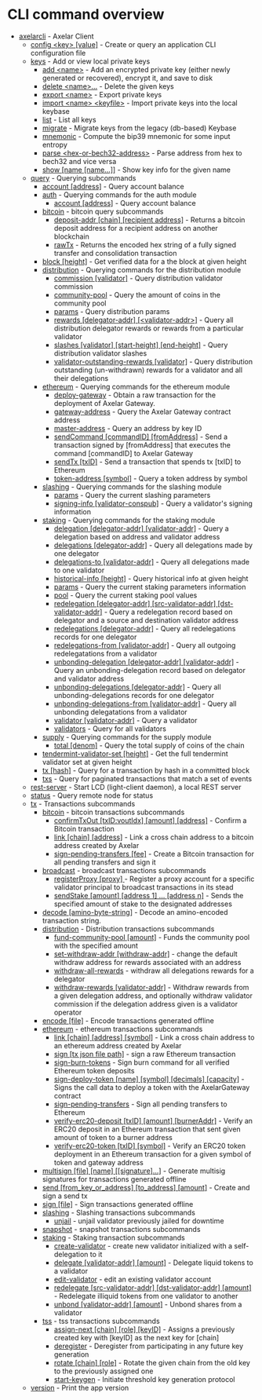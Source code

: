 # CLI command overview

- [axelarcli](axelarcli.md)	 - Axelar Client
  - [config \<key> \[value\]](axelarcli_config.md)	 - Create or query an application CLI configuration file
  - [keys](axelarcli_keys.md)	 - Add or view local private keys
    - [add \<name>](axelarcli_keys_add.md)	 - Add an encrypted private key (either newly generated or recovered), encrypt it, and save to disk
    - [delete \<name>...](axelarcli_keys_delete.md)	 - Delete the given keys
    - [export \<name>](axelarcli_keys_export.md)	 - Export private keys
    - [import \<name> \<keyfile>](axelarcli_keys_import.md)	 - Import private keys into the local keybase
    - [list](axelarcli_keys_list.md)	 - List all keys
    - [migrate](axelarcli_keys_migrate.md)	 - Migrate keys from the legacy (db-based) Keybase
    - [mnemonic](axelarcli_keys_mnemonic.md)	 - Compute the bip39 mnemonic for some input entropy
    - [parse \<hex-or-bech32-address>](axelarcli_keys_parse.md)	 - Parse address from hex to bech32 and vice versa
    - [show \[name \[name...\]\]](axelarcli_keys_show.md)	 - Show key info for the given name
  - [query](axelarcli_query.md)	 - Querying subcommands
    - [account \[address\]](axelarcli_query_account.md)	 - Query account balance
    - [auth](axelarcli_query_auth.md)	 - Querying commands for the auth module
      - [account \[address\]](axelarcli_query_auth_account.md)	 - Query account balance
    - [bitcoin](axelarcli_query_bitcoin.md)	 - bitcoin query subcommands
      - [deposit-addr \[chain\] \[recipient address\]](axelarcli_query_bitcoin_deposit-addr.md)	 - Returns a bitcoin deposit address for a recipient address on another blockchain
      - [rawTx](axelarcli_query_bitcoin_rawTx.md)	 - Returns the encoded hex string of a fully signed transfer and consolidation transaction
    - [block \[height\]](axelarcli_query_block.md)	 - Get verified data for a the block at given height
    - [distribution](axelarcli_query_distribution.md)	 - Querying commands for the distribution module
      - [commission \[validator\]](axelarcli_query_distribution_commission.md)	 - Query distribution validator commission
      - [community-pool](axelarcli_query_distribution_community-pool.md)	 - Query the amount of coins in the community pool
      - [params](axelarcli_query_distribution_params.md)	 - Query distribution params
      - [rewards \[delegator-addr\] \[\<validator-addr>\]](axelarcli_query_distribution_rewards.md)	 - Query all distribution delegator rewards or rewards from a particular validator
      - [slashes \[validator\] \[start-height\] \[end-height\]](axelarcli_query_distribution_slashes.md)	 - Query distribution validator slashes
      - [validator-outstanding-rewards \[validator\]](axelarcli_query_distribution_validator-outstanding-rewards.md)	 - Query distribution outstanding (un-withdrawn) rewards for a validator and all their delegations
    - [ethereum](axelarcli_query_ethereum.md)	 - Querying commands for the ethereum module
      - [deploy-gateway](axelarcli_query_ethereum_deploy-gateway.md)	 - Obtain a raw transaction for the deployment of Axelar Gateway.
      - [gateway-address](axelarcli_query_ethereum_gateway-address.md)	 - Query the Axelar Gateway contract address
      - [master-address](axelarcli_query_ethereum_master-address.md)	 - Query an address by key ID
      - [sendCommand \[commandID\] \[fromAddress\]](axelarcli_query_ethereum_sendCommand.md)	 - Send a transaction signed by \[fromAddress\] that executes the command \[commandID\] to Axelar Gateway
      - [sendTx \[txID\]](axelarcli_query_ethereum_sendTx.md)	 - Send a transaction that spends tx \[txID\] to Ethereum
      - [token-address \[symbol\]](axelarcli_query_ethereum_token-address.md)	 - Query a token address by symbol
    - [slashing](axelarcli_query_slashing.md)	 - Querying commands for the slashing module
      - [params](axelarcli_query_slashing_params.md)	 - Query the current slashing parameters
      - [signing-info \[validator-conspub\]](axelarcli_query_slashing_signing-info.md)	 - Query a validator's signing information
    - [staking](axelarcli_query_staking.md)	 - Querying commands for the staking module
      - [delegation \[delegator-addr\] \[validator-addr\]](axelarcli_query_staking_delegation.md)	 - Query a delegation based on address and validator address
      - [delegations \[delegator-addr\]](axelarcli_query_staking_delegations.md)	 - Query all delegations made by one delegator
      - [delegations-to \[validator-addr\]](axelarcli_query_staking_delegations-to.md)	 - Query all delegations made to one validator
      - [historical-info \[height\]](axelarcli_query_staking_historical-info.md)	 - Query historical info at given height
      - [params](axelarcli_query_staking_params.md)	 - Query the current staking parameters information
      - [pool](axelarcli_query_staking_pool.md)	 - Query the current staking pool values
      - [redelegation \[delegator-addr\] \[src-validator-addr\] \[dst-validator-addr\]](axelarcli_query_staking_redelegation.md)	 - Query a redelegation record based on delegator and a source and destination validator address
      - [redelegations \[delegator-addr\]](axelarcli_query_staking_redelegations.md)	 - Query all redelegations records for one delegator
      - [redelegations-from \[validator-addr\]](axelarcli_query_staking_redelegations-from.md)	 - Query all outgoing redelegatations from a validator
      - [unbonding-delegation \[delegator-addr\] \[validator-addr\]](axelarcli_query_staking_unbonding-delegation.md)	 - Query an unbonding-delegation record based on delegator and validator address
      - [unbonding-delegations \[delegator-addr\]](axelarcli_query_staking_unbonding-delegations.md)	 - Query all unbonding-delegations records for one delegator
      - [unbonding-delegations-from \[validator-addr\]](axelarcli_query_staking_unbonding-delegations-from.md)	 - Query all unbonding delegatations from a validator
      - [validator \[validator-addr\]](axelarcli_query_staking_validator.md)	 - Query a validator
      - [validators](axelarcli_query_staking_validators.md)	 - Query for all validators
    - [supply](axelarcli_query_supply.md)	 - Querying commands for the supply module
      - [total \[denom\]](axelarcli_query_supply_total.md)	 - Query the total supply of coins of the chain
    - [tendermint-validator-set \[height\]](axelarcli_query_tendermint-validator-set.md)	 - Get the full tendermint validator set at given height
    - [tx \[hash\]](axelarcli_query_tx.md)	 - Query for a transaction by hash in a committed block
    - [txs](axelarcli_query_txs.md)	 - Query for paginated transactions that match a set of events
  - [rest-server](axelarcli_rest-server.md)	 - Start LCD (light-client daemon), a local REST server
  - [status](axelarcli_status.md)	 - Query remote node for status
  - [tx](axelarcli_tx.md)	 - Transactions subcommands
    - [bitcoin](axelarcli_tx_bitcoin.md)	 - bitcoin transactions subcommands
      - [confirmTxOut \[txID:voutIdx\] \[amount\] \[address\]](axelarcli_tx_bitcoin_confirmTxOut.md)	 - Confirm a Bitcoin transaction
      - [link \[chain\] \[address\]](axelarcli_tx_bitcoin_link.md)	 - Link a cross chain address to a bitcoin address created by Axelar
      - [sign-pending-transfers \[fee\]](axelarcli_tx_bitcoin_sign-pending-transfers.md)	 - Create a Bitcoin transaction for all pending transfers and sign it
    - [broadcast](axelarcli_tx_broadcast.md)	 - broadcast transactions subcommands
      - [registerProxy \[proxy\] ](axelarcli_tx_broadcast_registerProxy.md)	 - Register a proxy account for a specific validator principal to broadcast transactions in its stead
      - [sendStake \[amount\] \[address 1\] ... \[address n\]](axelarcli_tx_broadcast_sendStake.md)	 - Sends the specified amount of stake to the designated addresses
    - [decode \[amino-byte-string\]](axelarcli_tx_decode.md)	 - Decode an amino-encoded transaction string.
    - [distribution](axelarcli_tx_distribution.md)	 - Distribution transactions subcommands
      - [fund-community-pool \[amount\]](axelarcli_tx_distribution_fund-community-pool.md)	 - Funds the community pool with the specified amount
      - [set-withdraw-addr \[withdraw-addr\]](axelarcli_tx_distribution_set-withdraw-addr.md)	 - change the default withdraw address for rewards associated with an address
      - [withdraw-all-rewards](axelarcli_tx_distribution_withdraw-all-rewards.md)	 - withdraw all delegations rewards for a delegator
      - [withdraw-rewards \[validator-addr\]](axelarcli_tx_distribution_withdraw-rewards.md)	 - Withdraw rewards from a given delegation address, and optionally withdraw validator commission if the delegation address given is a validator operator
    - [encode \[file\]](axelarcli_tx_encode.md)	 - Encode transactions generated offline
    - [ethereum](axelarcli_tx_ethereum.md)	 - ethereum transactions subcommands
      - [link \[chain\] \[address\] \[symbol\]](axelarcli_tx_ethereum_link.md)	 - Link a cross chain address to an ethereum address created by Axelar
      - [sign \[tx json file path\]](axelarcli_tx_ethereum_sign.md)	 - sign a raw Ethereum transaction
      - [sign-burn-tokens](axelarcli_tx_ethereum_sign-burn-tokens.md)	 - Sign burn command for all verified Ethereum token deposits
      - [sign-deploy-token \[name\] \[symbol\] \[decimals\] \[capacity\]](axelarcli_tx_ethereum_sign-deploy-token.md)	 - Signs the call data to deploy a token with the AxelarGateway contract
      - [sign-pending-transfers](axelarcli_tx_ethereum_sign-pending-transfers.md)	 - Sign all pending transfers to Ethereum
      - [verify-erc20-deposit \[txID\] \[amount\] \[burnerAddr\]](axelarcli_tx_ethereum_verify-erc20-deposit.md)	 - Verify an ERC20 deposit in an Ethereum transaction that sent given amount of token to a burner address
      - [verify-erc20-token \[txID\] \[symbol\]](axelarcli_tx_ethereum_verify-erc20-token.md)	 - Verify an ERC20 token deployment in an Ethereum transaction for a given symbol of token and gateway address
    - [multisign \[file\] \[name\] \[\[signature\]...\]](axelarcli_tx_multisign.md)	 - Generate multisig signatures for transactions generated offline
    - [send \[from_key_or_address\] \[to_address\] \[amount\]](axelarcli_tx_send.md)	 - Create and sign a send tx
    - [sign \[file\]](axelarcli_tx_sign.md)	 - Sign transactions generated offline
    - [slashing](axelarcli_tx_slashing.md)	 - Slashing transactions subcommands
      - [unjail](axelarcli_tx_slashing_unjail.md)	 - unjail validator previously jailed for downtime
    - [snapshot](axelarcli_tx_snapshot.md)	 - snapshot transactions subcommands
    - [staking](axelarcli_tx_staking.md)	 - Staking transaction subcommands
      - [create-validator](axelarcli_tx_staking_create-validator.md)	 - create new validator initialized with a self-delegation to it
      - [delegate \[validator-addr\] \[amount\]](axelarcli_tx_staking_delegate.md)	 - Delegate liquid tokens to a validator
      - [edit-validator](axelarcli_tx_staking_edit-validator.md)	 - edit an existing validator account
      - [redelegate \[src-validator-addr\] \[dst-validator-addr\] \[amount\]](axelarcli_tx_staking_redelegate.md)	 - Redelegate illiquid tokens from one validator to another
      - [unbond \[validator-addr\] \[amount\]](axelarcli_tx_staking_unbond.md)	 - Unbond shares from a validator
    - [tss](axelarcli_tx_tss.md)	 - tss transactions subcommands
      - [assign-next \[chain\] \[role\] \[keyID\]](axelarcli_tx_tss_assign-next.md)	 - Assigns a previously created key with \[keyID\] as the next key for \[chain\]
      - [deregister](axelarcli_tx_tss_deregister.md)	 - Deregister from participating in any future key generation
      - [rotate \[chain\] \[role\]](axelarcli_tx_tss_rotate.md)	 - Rotate the given chain from the old key to the previously assigned one
      - [start-keygen](axelarcli_tx_tss_start-keygen.md)	 - Initiate threshold key generation protocol
  - [version](axelarcli_version.md)	 - Print the app version

